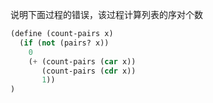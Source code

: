 说明下面过程的错误，该过程计算列表的序对个数

```scheme
(define (count-pairs x)
  (if (not (pairs? x))
    0
    (+ (count-pairs (car x))
       (count-pairs (cdr x))
       1))
)
```


